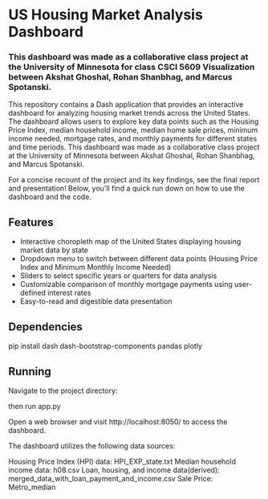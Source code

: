 # US Housing Market Analysis Dashboard
### This dashboard was made as a collaborative class project at the University of Minnesota for class CSCI 5609 Visualization between Akshat Ghoshal, Rohan Shanbhag, and Marcus Spotanski. 

This repository contains a Dash application that provides an interactive dashboard for analyzing housing market trends across the United States. The dashboard allows users to explore key data points such as the Housing Price Index, median household income, median home sale prices, minimum income needed, mortgage rates, and monthly payments for different states and time periods. This dashboard was made as a collaborative class project at the University of Minnesota between Akshat Ghoshal, Rohan Shanbhag, and Marcus Spotanski.

For a concise recount of the project and its key findings, see the final report and presentation! Below, you'll find a quick run down on how to use the dashboard and the code. 

## Features

- Interactive choropleth map of the United States displaying housing market data by state
- Dropdown menu to switch between different data points (Housing Price Index and Minimum Monthly Income Needed)
- Sliders to select specific years or quarters for data analysis
- Customizable comparison of monthly mortgage payments using user-defined interest rates
- Easy-to-read and digestible data presentation
## Dependencies
pip install dash dash-bootstrap-components pandas plotly

## Running

Navigate to the project directory:

then run app.py

Open a web browser and visit http://localhost:8050/ to access the dashboard.


The dashboard utilizes the following data sources:

Housing Price Index (HPI) data: HPI_EXP_state.txt
Median household income data: h08.csv
Loan, housing, and income data(derived): merged_data_with_loan_payment_and_income.csv
Sale Price: Metro_median

